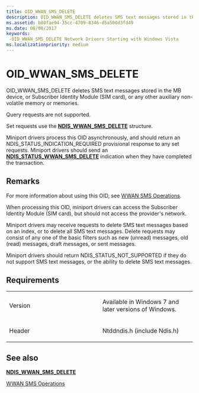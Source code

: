 ```yaml
---
title: OID_WWAN_SMS_DELETE
description: OID_WWAN_SMS_DELETE deletes SMS text messages stored in the MB device, or Subscriber Identity Module (SIM card), or any other auxiliary non-volatile memory or memories.
ms.assetid: b80fae94-35cc-4709-8346-d5a500d3fd49
ms.date: 08/08/2017
keywords: 
 -OID_WWAN_SMS_DELETE Network Drivers Starting with Windows Vista
ms.localizationpriority: medium
---
```


# OID\_WWAN\_SMS\_DELETE


OID\_WWAN\_SMS\_DELETE deletes SMS text messages stored in the MB device, or Subscriber Identity Module (SIM card), or any other auxiliary non-volatile memory or memories.

Query requests are not supported.

Set requests use the [**NDIS\_WWAN\_SMS\_DELETE**](https://docs.microsoft.com/windows-hardware/drivers/ddi/content/ndiswwan/ns-ndiswwan-_ndis_wwan_sms_delete) structure.

Miniport drivers process this OID asynchronously, and should return an NDIS\_STATUS\_INDICATION\_REQUIRED provisional response to any set requests. Miniport drivers should send an [**NDIS\_STATUS\_WWAN\_SMS\_DELETE**](ndis-status-wwan-sms-delete.md) indication when they have completed the transaction.

Remarks
-------

For more information about using this OID, see [WWAN SMS Operations](https://docs.microsoft.com/windows-hardware/drivers/network/mb-sms-operations).

When processing this OID, miniport drivers can access the Subscriber Identity Module (SIM card), but should not access the provider's network.

Miniport drivers may receive requests to delete SMS text messages based on an index, or to delete all SMS text messages. Delete requests may consist of any one of the basic filters such as new (unread) messages, old (read) messages, draft messages, or sent messages.

Miniport drivers should return NDIS\_STATUS\_NOT\_SUPPORTED if they do not support SMS text messages, or the ability to delete SMS text messages.

Requirements
------------

<table>
<colgroup>
<col width="50%" />
<col width="50%" />
</colgroup>
<tbody>
<tr class="odd">
<td><p>Version</p></td>
<td><p>Available in Windows 7 and later versions of Windows.</p></td>
</tr>
<tr class="even">
<td><p>Header</p></td>
<td>Ntddndis.h (include Ndis.h)</td>
</tr>
</tbody>
</table>

## See also


[**NDIS\_WWAN\_SMS\_DELETE**](https://docs.microsoft.com/windows-hardware/drivers/ddi/content/ndiswwan/ns-ndiswwan-_ndis_wwan_sms_delete)

[WWAN SMS Operations](https://docs.microsoft.com/windows-hardware/drivers/network/mb-sms-operations)

 

 




